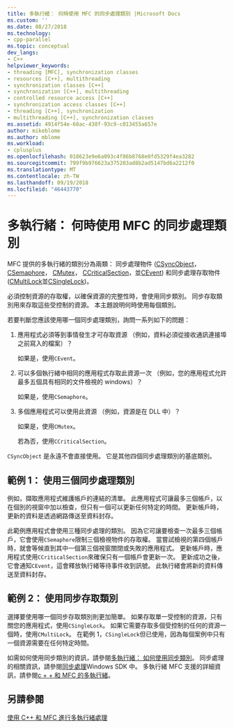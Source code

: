 ```yaml
---
title: 多執行緒： 何時使用 MFC 的同步處理類別 |Microsoft Docs
ms.custom: ''
ms.date: 08/27/2018
ms.technology:
- cpp-parallel
ms.topic: conceptual
dev_langs:
- C++
helpviewer_keywords:
- threading [MFC], synchronization classes
- resources [C++], multithreading
- synchronization classes [C++]
- synchronization [C++], multithreading
- controlled resource access [C++]
- synchronization access classes [C++]
- threading [C++], synchronization
- multithreading [C++], synchronization classes
ms.assetid: 4914f54e-68ac-438f-93c9-c013455a657e
author: mikeblome
ms.author: mblome
ms.workload:
- cplusplus
ms.openlocfilehash: 018623e9e6a093c4f86b8768e0fd5329f4ea3282
ms.sourcegitcommit: 799f9b976623a375203ad8b2ad5147bd6a2212f0
ms.translationtype: MT
ms.contentlocale: zh-TW
ms.lasthandoff: 09/19/2018
ms.locfileid: "46443770"
---
```

# <a name="multithreading-when-to-use-the-mfc-synchronization-classes"></a>多執行緒： 何時使用 MFC 的同步處理類別

MFC 提供的多執行緒的類別分為兩類： 同步處理物件 ([CSyncObject](../mfc/reference/csyncobject-class.md)， [CSemaphore](../mfc/reference/csemaphore-class.md)， [CMutex](../mfc/reference/cmutex-class.md)， [CCriticalSection](../mfc/reference/ccriticalsection-class.md)，並[CEvent](../mfc/reference/cevent-class.md)) 和同步處理存取物件 ([CMultiLock](../mfc/reference/cmultilock-class.md)並[CSingleLock](../mfc/reference/csinglelock-class.md))。

必須控制資源的存取權，以確保資源的完整性時，會使用同步類別。 同步存取類別用來存取這些受控制的資源。 本主題說明何時使用每個類別。

若要判斷您應該使用哪一個同步處理類別，詢問一系列如下的問題：

1. 應用程式必須等到事情發生才可存取資源 （例如，資料必須從接收通訊連接埠之前寫入的檔案）？

     如果是，使用`CEvent`。

2. 可以多個執行緒中相同的應用程式存取此資源一次 （例如，您的應用程式允許最多五個具有相同的文件檢視的 windows）？

     如果是，使用`CSemaphore`。

3. 多個應用程式可以使用此資源 （例如，資源是在 DLL 中）？

     如果是，使用`CMutex`。

     若為否，使用`CCriticalSection`。

`CSyncObject` 是永遠不會直接使用。 它是其他四個同步處理類別的基底類別。

## <a name="example-1-using-three-synchronization-classes"></a>範例 1： 使用三個同步處理類別

例如，擷取應用程式維護帳戶的連結的清單。 此應用程式可讓最多三個帳戶，以在個別的視窗中加以檢查，但只有一個可以更新任何特定的時間。 更新帳戶時，更新的資料是透過網路傳送至資料封存。

此範例應用程式會使用三種同步處理的類別。 因為它可讓要檢查一次最多三個帳戶，它會使用`CSemaphore`限制三個檢視物件的存取權。 當嘗試檢視的第四個帳戶時，就會等候直到其中一個第三個視窗關閉或失敗的應用程式。 更新帳戶時，應用程式使用`CCriticalSection`來確保只有一個帳戶會更新一次。 更新成功之後，它會通知`CEvent`，這會釋放執行緒等待事件收到訊號。 此執行緒會將新的資料傳送至資料封存。

## <a name="example-2-using-synchronization-access-classes"></a>範例 2： 使用同步存取類別

選擇要使用哪一個同步存取類別則更加簡單。 如果存取單一受控制的資源，只有關您的應用程式，使用`CSingleLock`。 如果它需要存取多個受控制的任何的資源一個時，使用`CMultiLock`。 在範例 1，`CSingleLock`但已使用，因為每個案例中只有一個資源需要在任何特定時間。

如需如何使用同步類別的資訊，請參閱[多執行緒： 如何使用同步類別](multithreading-how-to-use-the-synchronization-classes.md)。 同步處理的相關資訊，請參閱[同步處理](/windows/desktop/Sync/synchronization)Windows SDK 中。 多執行緒 MFC 支援的詳細資訊，請參閱[c + + 和 MFC 的多執行緒](multithreading-with-cpp-and-mfc.md)。

## <a name="see-also"></a>另請參閱

[使用 C++ 和 MFC 進行多執行緒處理](multithreading-with-cpp-and-mfc.md)